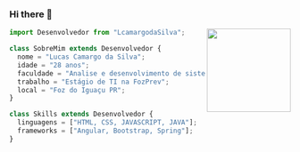 ### Hi there 👋

<img src="https://raw.githubusercontent.com/MicaelliMedeiros/micaellimedeiros/master/image/computer-illustration.png" min-width="150px" max-width="150px" width="150px" align="right">

```js
import Desenvolvedor from "LcamargodaSilva";

class SobreMim extends Desenvolvedor {
  nome = "Lucas Camargo da Silva";
  idade = "28 anos";
  faculdade = "Analise e desenvolvimento de sistemas - Descomplica";
  trabalho = "Estágio de TI na FozPrev";
  local = "Foz do Iguaçu PR";
}

class Skills extends Desenvolvedor {
  linguagens = ["HTML, CSS, JAVASCRIPT, JAVA"];
  frameworks = ["Angular, Bootstrap, Spring"];
}
```
